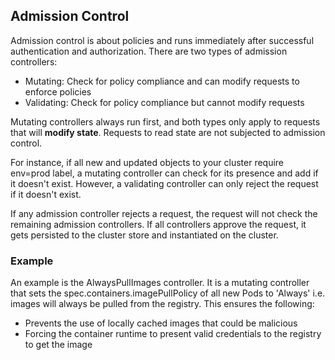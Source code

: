 ## Admission Control

Admission control is about policies and runs immediately after successful authentication and authorization. There are two types of admission controllers:

- Mutating: Check for policy compliance and can modify requests to enforce policies
- Validating: Check for policy compliance but cannot modify requests

Mutating controllers always run first, and both types only apply to requests that will **modify state**. Requests to read state are not subjected to admission control.

For instance, if all new and updated objects to your cluster require env=prod label, a mutating controller can check for its presence and add if it doesn't exist. However, a validating controller can only reject the request if it doesn't exist.

If any admission controller rejects a request, the request will not check the remaining admission controllers. If all controllers approve the request, it gets persisted to the cluster store and instantiated on the cluster.

### Example

An example is the AlwaysPullImages controller. It is a mutating controller that sets the spec.containers.imagePullPolicy of all new Pods to 'Always' i.e. images will always be pulled from the registry. This ensures the following:

- Prevents the use of locally cached images that could be malicious
- Forcing the container runtime to present valid credentials to the registry to get the image
